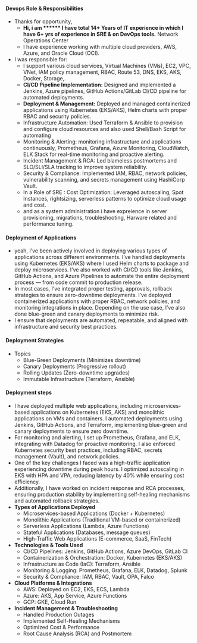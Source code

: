 #### Devops Role & Responsibilities

- Thanks for opportunity,
     - **Hi, i am ****** I have total 14+ Years of IT experience in which I have 6+ yrs of experience in SRE & on DevOps tools.** Network Operations Center
     - I have experience working with multiple cloud providers, AWS, Azure, and Oracle Cloud (OCI).
- I was responsible for:
     - I support various cloud services, Virtual Machines (VMs), EC2, VPC, VNet, IAM policy management, RBAC,  Route 53, DNS, EKS, AKS, Docker, Storage,.
     - **CI/CD Pipeline Implementation:** Designed and implemented a Jenkins, Azure pipelines, GitHub Actions/GitLab CI/CD pipeline for automated deployments.
     - **Deployment & Management:** Deployed and managed containerized applications using Kubernetes (EKS/AKS), Helm charts with proper RBAC and security policies.
     - Infrastructure Automation: Used Terraform & Ansible to provision and configure cloud resources and also used Shell/Bash Script for automating 
     - Monitoring & Alerting: monitoring infrastructure and applications continuously, Prometheus, Grafana, Azure Monitoring, CloudWatch, ELK Stack for real-time monitoring and proactive alerting.
     - Incident Management & RCA: Led blameless postmortems and SLO/SLI/SLA tracking to improve system reliability.
     - Security & Compliance: Implemented IAM, RBAC, network policies, vulnerability scanning, and secrets management using HashiCorp Vault.
     - In a Role of SRE : Cost Optimization: Leveraged autoscaling, Spot Instances, rightsizing, serverless patterns to optimize cloud usage and cost.
     - and as a system administration i have expreience in server provisioning, migrations, troubleshooting, Harware related and performance tuning.

#### Deployment of Applications
- yeah,  I’ve been actively involved in deploying various types of applications across different environments. I’ve handled deployments using Kubernetes (EKS/AKS) where I used Helm charts to package and deploy microservices. I’ve also worked with CI/CD tools like Jenkins, GitHub Actions, and Azure Pipelines to automate the entire deployment process — from code commit to production release.
- In most cases, I’ve integrated proper testing, approvals, rollback strategies to ensure zero-downtime deployments. I’ve deployed containerized applications with proper RBAC, network policies, and monitoring integrations in place. Depending on the use case, I’ve also done blue-green and canary deployments to minimize risk.
- I ensure that deployments are automated, repeatable, and aligned with infrastructure and security best practices.

#### Deployment Strategies
- Topics
     - Blue-Green Deployments (Minimizes downtime)
     - Canary Deployments (Progressive rollout)
     - Rolling Updates (Zero-downtime upgrades)
     - Immutable Infrastructure (Terraform, Ansible)

#### Deployment steps
- I have deployed multiple web applications, including microservices-based applications on Kubernetes (EKS, AKS) and monolithic applications on VMs and containers. I automated deployments using Jenkins, GitHub Actions, and Terraform, implementing blue-green and canary deployments to ensure zero downtime.
- For monitoring and alerting, I set up Prometheus, Grafana, and ELK, integrating with Datadog for proactive monitoring. I also enforced Kubernetes security best practices, including RBAC, secrets management (Vault), and network policies.
- One of the key challenges I faced was a high-traffic application experiencing downtime during peak hours. I optimized autoscaling in EKS with HPA and VPA, reducing latency by 40% while ensuring cost efficiency.
- Additionally, I have worked on incident response and RCA processes, ensuring production stability by implementing self-healing mechanisms and automated rollback strategies.
- **Types of Applications Deployed**
     - Microservices-based Applications (Docker + Kubernetes)
     - Monolithic Applications (Traditional VM-based or containerized)
     - Serverless Applications (Lambda, Azure Functions)
     - Stateful Applications (Databases, message queues)
     - High-Traffic Web Applications (E-commerce, SaaS, FinTech)
- **Technologies & Tools Used**
     - CI/CD Pipelines: Jenkins, GitHub Actions, Azure DevOps, GitLab CI
     - Containerization & Orchestration: Docker, Kubernetes (EKS/AKS)
     - Infrastructure as Code (IaC): Terraform, Ansible
     - Monitoring & Logging: Prometheus, Grafana, ELK, Datadog, Splunk
     - Security & Compliance: IAM, RBAC, Vault, OPA, Falco
- **Cloud Platforms & Integrations**
     - AWS: Deployed on EC2, EKS, ECS, Lambda
     - Azure: AKS, App Service, Azure Functions
     - GCP: GKE, Cloud Run
- **Incident Management & Troubleshooting**
    - Handled Production Outages
    - Implemented Self-Healing Mechanisms
    - Optimized Cost & Performance
    - Root Cause Analysis (RCA) and Postmortem
